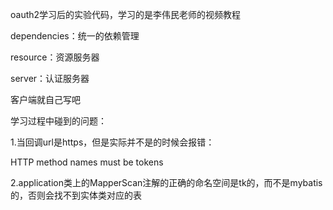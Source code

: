 oauth2学习后的实验代码，学习的是李伟民老师的视频教程

dependencies：统一的依赖管理

resource：资源服务器

server：认证服务器

客户端就自己写吧



学习过程中碰到的问题：

1.当回调url是https，但是实际并不是的时候会报错：

HTTP method names must be tokens



2.application类上的MapperScan注解的正确的命名空间是tk的，而不是mybatis的，否则会找不到实体类对应的表



